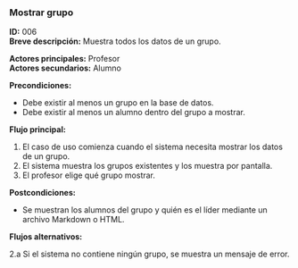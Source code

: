 ### **Mostrar grupo**

**ID:** 006 <br>
**Breve descripción:** Muestra todos los datos de un grupo.

**Actores principales:** Profesor <br>
**Actores secundarios:** Alumno

**Precondiciones:**

+ Debe existir al menos un grupo en la base de datos.
+ Debe existir al menos un alumno dentro del grupo a mostrar.

**Flujo principal:**

1. El caso de uso comienza cuando el sistema necesita mostrar los datos de un grupo.
2. El sistema muestra los grupos existentes y los muestra por pantalla.
3. El profesor elige qué grupo mostrar.

**Postcondiciones:**

+ Se muestran los alumnos del grupo y quién es el líder mediante un archivo Markdown o HTML.

**Flujos alternativos:**

2.a Si el sistema no contiene ningún grupo, se muestra un mensaje de error.
